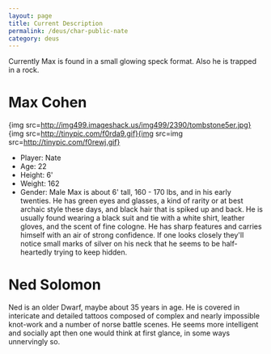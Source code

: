 ```yaml
---
layout: page
title: Current Description
permalink: /deus/char-public-nate
category: deus
---
```

Currently Max is found in a small glowing speck format.  Also he is trapped in a rock.

# Max Cohen
{img src=http://img499.imageshack.us/img499/2390/tombstone5er.jpg}
{img src=http://tinypic.com/f0rda9.gif}{img src=img src=http://tinypic.com/f0rewj.gif}
* Player: Nate
* Age: 22
* Height: 6'
* Weight: 162
* Gender: Male
Max is about 6' tall, 160 - 170 lbs, and in his early twenties.  He has green eyes and glasses, a kind of rarity or at best archaic style these days, and black hair that is spiked up and back.  He is usually found wearing a black suit and tie with a white shirt, leather gloves, and the scent of fine cologne. He has sharp features and carries himself with an air of strong confidence.  If one looks closely they'll notice small marks of silver on his neck that he seems to be half-heartedly trying to keep hidden.
# Ned Solomon
Ned is an older Dwarf, maybe about 35 years in age.  He is covered in intericate and detailed tattoos composed of complex and nearly impossible knot-work and a number of norse battle scenes.  He seems more intelligent and socially apt then one would think at first glance, in some ways unnervingly so.
